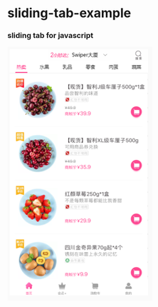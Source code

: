 # sliding-tab-example
### sliding tab for javascript
![preview](https://raw.githubusercontent.com/zc9/sliding-tab-example/master/images/preview.png)
